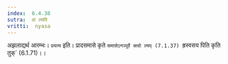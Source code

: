 ```yaml
---
index:  6.4.38
sutra:  वा ल्यपि
vritti:  nyasa
---
```


अझलाद्यर्थ आरम्भः। `प्रयत्य` इति। प्रादसमासे कृते `समासेऽनञ्पूर्वे क्त्वो ल्यप् (7.1.37) `ह्रस्वसय पिति कृति तुक्` (6.1.71)।।

